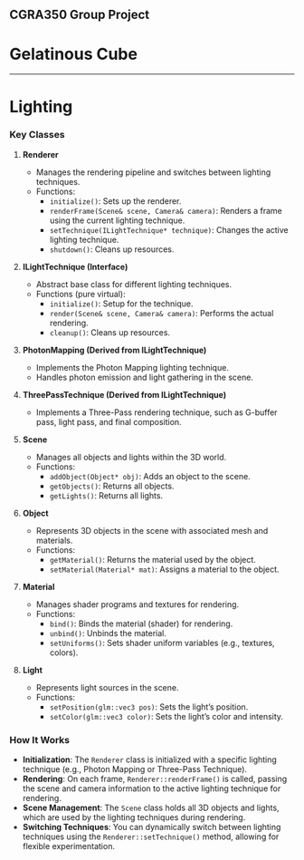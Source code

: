 ## CGRA350 Group Project

# Gelatinous Cube

---

# Lighting

### Key Classes

1. **Renderer**

   - Manages the rendering pipeline and switches between lighting techniques.
   - Functions:
     - `initialize()`: Sets up the renderer.
     - `renderFrame(Scene& scene, Camera& camera)`: Renders a frame using the current lighting technique.
     - `setTechnique(ILightTechnique* technique)`: Changes the active lighting technique.
     - `shutdown()`: Cleans up resources.

2. **ILightTechnique (Interface)**

   - Abstract base class for different lighting techniques.
   - Functions (pure virtual):
     - `initialize()`: Setup for the technique.
     - `render(Scene& scene, Camera& camera)`: Performs the actual rendering.
     - `cleanup()`: Cleans up resources.

3. **PhotonMapping (Derived from ILightTechnique)**

   - Implements the Photon Mapping lighting technique.
   - Handles photon emission and light gathering in the scene.

4. **ThreePassTechnique (Derived from ILightTechnique)**

   - Implements a Three-Pass rendering technique, such as G-buffer pass, light pass, and final composition.

5. **Scene**

   - Manages all objects and lights within the 3D world.
   - Functions:
     - `addObject(Object* obj)`: Adds an object to the scene.
     - `getObjects()`: Returns all objects.
     - `getLights()`: Returns all lights.

6. **Object**

   - Represents 3D objects in the scene with associated mesh and materials.
   - Functions:
     - `getMaterial()`: Returns the material used by the object.
     - `setMaterial(Material* mat)`: Assigns a material to the object.

7. **Material**

   - Manages shader programs and textures for rendering.
   - Functions:
     - `bind()`: Binds the material (shader) for rendering.
     - `unbind()`: Unbinds the material.
     - `setUniforms()`: Sets shader uniform variables (e.g., textures, colors).

8. **Light**
   - Represents light sources in the scene.
   - Functions:
     - `setPosition(glm::vec3 pos)`: Sets the light’s position.
     - `setColor(glm::vec3 color)`: Sets the light’s color and intensity.

### How It Works

- **Initialization**: The `Renderer` class is initialized with a specific lighting technique (e.g., Photon Mapping or Three-Pass Technique).
- **Rendering**: On each frame, `Renderer::renderFrame()` is called, passing the scene and camera information to the active lighting technique for rendering.
- **Scene Management**: The `Scene` class holds all 3D objects and lights, which are used by the lighting techniques during rendering.
- **Switching Techniques**: You can dynamically switch between lighting techniques using the `Renderer::setTechnique()` method, allowing for flexible experimentation.
